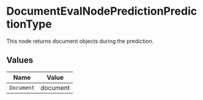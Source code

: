 # DocumentEvalNodePredictionPredictionType

This node returns document objects during the prediction.


## Values

| Name       | Value      |
| ---------- | ---------- |
| `Document` | document   |